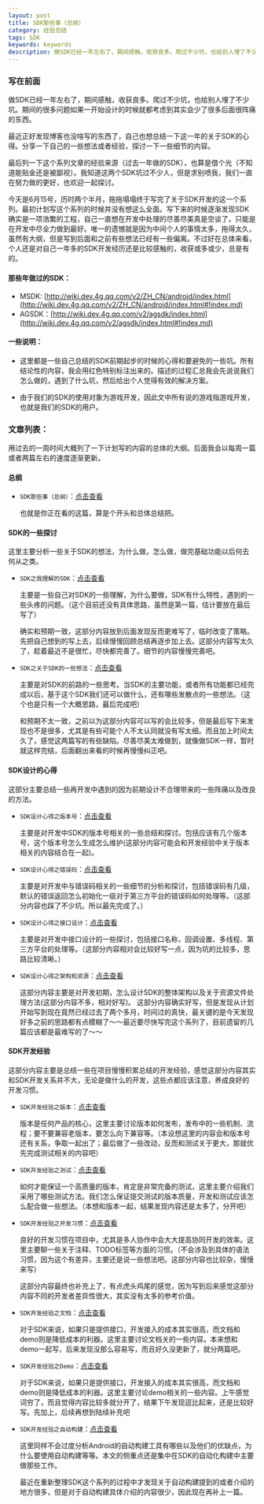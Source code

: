 ```yaml
---
layout: post
title: SDK那些事（总纲）
category: 经验总结
tags: SDK
keywords: keywords
description: 做SDK已经一年左右了，期间感触，收获良多。爬过不少坑，也给别人埋了不少坑。期间的很多问题如果一开始设计的时候就都考虑到其实会少了很多后面很阵痛的东西。最近正好发现博客也没啥写的东西了，自己也想总结一下这一年的关于SDK的心得。分享一下自己的一些想法或者经验，探讨一下一些细节的内容。
---
```

### 写在前面

做SDK已经一年左右了，期间感触，收获良多。爬过不少坑，也给别人埋了不少坑。期间的很多问题如果一开始设计的时候就都考虑到其实会少了很多后面很阵痛的东西。

最近正好发现博客也没啥写的东西了，自己也想总结一下这一年的关于SDK的心得。分享一下自己的一些想法或者经验，探讨一下一些细节的内容。

最后列一下这个系列文章的经验来源（过去一年做的SDK），也算是借个光（不知道能贴金还是被鄙视）。我知道这两个SDK坑过不少人，但是求别喷我，我们一直在努力做的更好，也欢迎一起探讨。

今天是6月15号，历时两个半月，拖拖塌塌终于写完了关于SDK开发的这一个系列。最初计划写这个系列的时候并没有想这么全面。写下来的时候逐渐发现SDK确实是一项浩繁的工程，自己一直想在开发中处理的尽善尽美真是空谈了，只能是在开发中尽全力做到最好。唯一的遗憾就是因为中间个人的事情太多，拖得太久，虽然有大纲，但是写到后面和之前有些想法已经有一些偏离。不过好在总体来看，个人还是对自己一年多的SDK开发经历还是比较感触的，收获或多或少，总是有的。

#### 那些年做过的SDK：

- MSDK: [http://wiki.dev.4g.qq.com/v2/ZH_CN/android/index.html](http://wiki.dev.4g.qq.com/v2/ZH_CN/android/index.html#!index.md)
- AGSDK：[http://wiki.dev.4g.qq.com/v2/agsdk/index.html](http://wiki.dev.4g.qq.com/v2/agsdk/index.html#!index.md)

#### 一些说明：

- 这里都是一些自己总结的SDK前期起步的时候的心得和要避免的一些坑。所有结论性的内容，我会用红色特别标注出来的。描述的过程汇总我会先说说我们怎么做的，遇到了什么坑，然后给出个人觉得有效的解决方案。

- 由于我们的SDK的使用对象为游戏开发，因此文中所有说的游戏指游戏开发，也就是我们的SDK的用户。

### 文章列表：

用过去的一周时间大概列了一下计划写的内容的总体的大纲。后面我会以每周一篇或者两篇左右的速度逐渐更新。

#### 总纲
 	
- `SDK那些事（总纲）`：[点击查看](http://blog.bihe0832.com/sdk_summary.html)

	也就是你正在看的这篇，算是个开头和总体总结把。
	
#### SDK的一些探讨

这里主要分析一些关于SDK的想法，为什么做，怎么做，做完基础功能以后何去何从之类。

- `SDK之我理解的SDK`：[点击查看](http://blog.bihe0832.com/sdk_summary_sdk_of_my_explain.html)
	
	主要是一些自己对SDK的一些理解，为什么要做，SDK有什么特性，遇到的一些头疼的问题。（这个目前还没有具体思路，虽然是第一篇，估计要放在最后写了）
	
	确实和预期一致，这部分内容放到后面发现反而更难写了，临时改变了策略。先把自己想到的写上去，后续慢慢回顾总结再逐步加上去。这部分内容写太久了，趁着最近不是很忙，尽快都完善了。细节的内容慢慢完善吧。

- `SDK之关于SDK的一些想法`：[点击查看](http://blog.bihe0832.com/sdk_summary_future.html)
	
	主要是对SDK的前路的一些思考。当SDK的主要功能，或者所有功能都已经完成以后，基于这个SDK我们还可以做什么，还有哪些发散点的一些想法。（这个也是只有一个大概思路，最后完成吧）
	
	和预期不太一致，之前以为这部分内容可以写的会比较多，但是最后写下来发现也不是很多，尤其是有些可能个人不太认同就没有写太细。而且加上时间太久了，感觉这两篇写的有些缺陷。尽善尽美太难做到，就像做SDK一样，暂时就这样完结，后面翻出来看的时候再慢慢纠正吧。
	
#### SDK设计的心得

这部分主要总结一些再开发中遇到的因为前期设计不合理带来的一些阵痛以及改良的方法。

- `SDK设计心得之版本号`：[点击查看](http://blog.bihe0832.com/sdk_design_versioncode.html)

	主要是对开发中SDK的版本号相关的一些总结和探讨。包括应该有几个版本号，这个版本号怎么生成怎么维护(这部分内容可能会和开发经验中关于版本相关的内容结合在一起)。

- `SDK设计心得之错误码`：[点击查看](http://blog.bihe0832.com/sdk_design_errorcode.html)

	主要是对开发中与错误码相关的一些细节的分析和探讨，包括错误码有几级，默认的错误返回怎么初始化一级对于第三方平台的错误码如何处理等。（这部分内容也踩了不少坑。所以最先完成了。）

- `SDK设计心得之接口设计`：[点击查看](http://blog.bihe0832.com/sdk_desigin_api.html)

	主要是对开发中接口设计的一些探讨，包括接口名称，回调设置、多线程、第三方平台的处理等。（这部分内容相对会比较好写一点，因为坑的比较多，思路比较清晰。）

- `SDK设计心得之架构和资源`：[点击查看](http://blog.bihe0832.com/sdk_design_structure_resource.html)

	这部分内容主要是对开发初期，怎么设计SDK的整体架构以及关于资源文件处理方法(这部分内容不多，相对好写)。
	这部分内容确实好写，但是发现从计划开始写到现在竟然已经过去了两个多月，时间过的真快，最关键的是今天发现好多之前的思路都有点模糊了～～最近要尽快写完这个系列了，目前遗留的几篇应该都是最难写的了～～
	
#### SDK开发经验

这部分内容主要是总结一些在项目慢慢积累总结的开发经验，感觉这部分内容其实和SDK开发关系并不大，无论是做什么的开发，这些点都应该注意，养成良好的开发习惯。

-  `SDK开发经验之版本`：[点击查看](http://blog.bihe0832.com/sdk_experience_version.html)

	版本是任何产品的核心，这里主要讨论版本如何发布，发布中的一些机制、流程；要不要兼容老版本，要怎么向下兼容等。（本设想这里的内容会和版本号还有关系，争取一起出了；最后做了一些改动，反而和测试关于更大，那就优先完成测试相关的内容吧）

-  `SDK开发经验之测试`：[点击查看](http://blog.bihe0832.com/sdk_experience_test.html)

	如何才能保证一个高质量的版本，肯定是非常完备的测试，这里主要介绍我们采用了哪些测试方法。我们怎么保证提交测试的版本质量，开发和测试应该怎么配合做一些想法。（本想和版本一起，结果发现内容还是太多了，分开吧）
	
- `SDK开发经验之开发习惯`：[点击查看](http://blog.bihe0832.com/sdk_experience_habit.html)

	良好的开发习惯在项目中，尤其是多人协作中会大大提高协同开发的效率。这里主要聊一些关于注释、TODO标签等方面的习惯。（不会涉及到具体的语法习惯，因为这个有差异，主要还是说一些想法吧。这部分内容也比较杂，慢慢来写）
	
	这部分内容最终也补充上了，有点虎头鸡尾的感觉，因为写到后来感觉这部分内容不同的开发者差异性很大，其实没有太多的参考价值。
	
- `SDK开发经验之文档`：[点击查看](http://blog.bihe0832.com/sdk_experience_document.html)

	对于SDK来说，如果只是提供接口，开发接入的成本其实很高，而文档和demo则是降低成本的利器。这里主要讨论文档关的一些内容。本来想和demo一起写，后来发现没那么容易写，而且好久没更新了，就分两篇吧。
	
- `SDK开发经验之Demo`：[点击查看](http://blog.bihe0832.com/sdk_experience_Demo.html)

	对于SDK来说，如果只是提供接口，开发接入的成本其实很高，而文档和demo则是降低成本的利器。这里主要讨论demo相关的一些内容。上午感觉词穷了，而且觉得内容比较多就分开了，结果下午发现逗比起来，还是比较好写。先加上，后续再想到陆续补充吧
	
- `SDK开发经验之自动构建`：[点击查看](http://blog.bihe0832.com/sdk_experience_auto_build.html)

	这里同样不会过度分析Android的自动构建工具有哪些以及他们的优缺点，为什么要使用自动构建等等。本文的侧重点还是集中在SDK的自动化构建中主要做那些工作。
	
	最近在重新整理SDK这个系列的过程中才发现关于自动构建提到的或者介绍的地方很多，但是对于自动构建具体介绍的内容很少，因此现在再补上一篇。